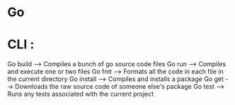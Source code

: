 # Go

# CLI : 
 Go build --> Compiles a bunch of go source code files
 Go run --> Compiles and execute one or two  files
 Go fmt --> Formats all the code in each file in the current directory
 Go install --> Compiles and installs a package
 Go get --> Downloads the raw source code of someone else's package
 Go test --> Runs any tests associated with the current project